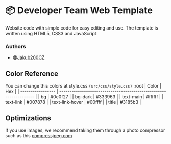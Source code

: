 # 📦 Developer Team Web Template

Website code with simple code for easy editing and use. The template is written using HTML5, CSS3 and JavaScript

### Authors

- [@Jakub200CZ](https://github.com/Jakub200CZ)

## Color Reference

You can change this colors at style.css `(src/css/style.css)` :root
| Color | Hex |
| ----------------- | ------------------------------------------------------------------ |
| bg | #0c0f27 |
| bg-dark | #333963 |
| text-main | #ffffff |
| text-link | #007878 |
| text-link-hover | #00ffff |
| title | #3185b3 |

## Optimizations

If you use images, we recommend taking them through a photo compressor such as this [compressjpeg.com](https://compressjpeg.com/)
